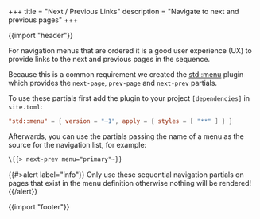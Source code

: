 +++
title = "Next / Previous Links"
description = "Navigate to next and previous pages"
+++

{{import "header"}}

For navigation menus that are ordered it is a good user experience (UX) to provide links to the next and previous pages in the sequence.

Because this is a common requirement we created the [std::menu][] plugin which provides the `next-page`, `prev-page` and `next-prev` partials.

To use these partials first add the plugin to your project `[dependencies]` in `site.toml`:

```toml
"std::menu" = { version = "~1", apply = { styles = [ "**" ] } }
```

Afterwards, you can use the partials passing the name of a menu as the source for the navigation list, for example:

```handlebars
\{{> next-prev menu="primary"~}}
```

{{#>alert label="info"}}
Only use these sequential navigation partials on pages that exist in the menu definition otherwise nothing will be rendered!
{{/alert}}

{{import "footer"}}

[std::menu]: https://github.com/uwe-app/plugins/tree/main/std/menu
